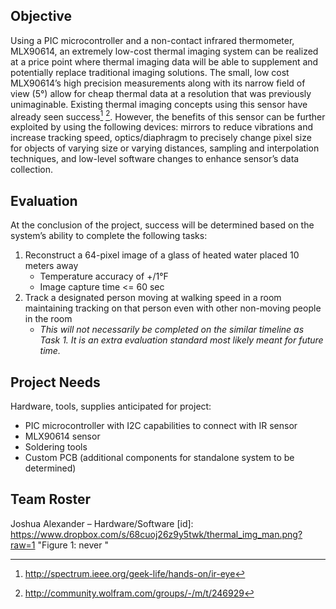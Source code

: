 ## Objective

Using a PIC microcontroller and a non-contact infrared thermometer, MLX90614, an extremely low-cost thermal imaging system can be realized at a price point where thermal imaging data will be able to supplement and potentially replace traditional imaging solutions. The small, low cost MLX90614’s high precision measurements along with its narrow field of view (5&deg;) allow for cheap thermal data at a resolution that was previously unimaginable. Existing thermal imaging concepts using this sensor have already seen success[^ir_eye] [^arduino_ex]. However, the benefits of this sensor can be further exploited by using the following devices: mirrors to reduce vibrations and increase tracking speed, optics/diaphragm to precisely change pixel size for objects of varying size or varying distances, sampling and interpolation techniques, and low-level software changes to enhance sensor’s data collection. 

[^ir_eye]: http://spectrum.ieee.org/geek-life/hands-on/ir-eye

[^arduino_ex]: http://community.wolfram.com/groups/-/m/t/246929

[^pic_prod_list]: http://www.microchip.com/ParamChartSearch/Chart.aspx?branchID=8187

[^mlx_prod]: http://www.melexis.com/Infrared-Thermometer-Sensors/Infrared-Thermometer-Sensors/MLX90614-615.aspx

## Evaluation

At the conclusion of the project, success will be determined based on the system’s ability to complete the following tasks:

1. Reconstruct a 64-pixel image of a glass of heated water placed 10 meters away 
	- Temperature accuracy of +/1&deg;F
	- Image capture time <= 60 sec
2. Track a designated person moving at walking speed in a room maintaining tracking on that person even with other non-moving people in the room
	- *This will not necessarily be completed on the similar timeline as Task 1. It is an extra evaluation standard most likely meant for future time.*

## Project Needs

Hardware, tools, supplies anticipated for project:
- PIC microcontroller  with I2C capabilities to connect with IR sensor
- MLX90614 sensor 
- Soldering tools
- Custom PCB (additional components for standalone system to be determined)

## Team Roster

Joshua Alexander – Hardware/Software 
[id]: https://www.dropbox.com/s/68cuoj26z9y5twk/thermal_img_man.png?raw=1 "Figure 1: never "
